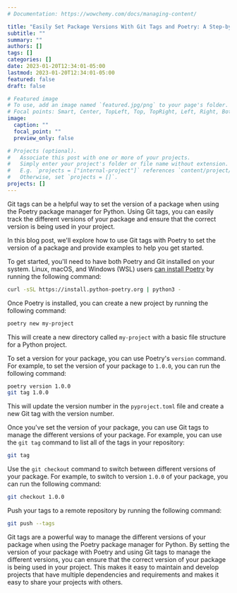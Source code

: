 ```yaml
---
# Documentation: https://wowchemy.com/docs/managing-content/

title: "Easily Set Package Versions With Git Tags and Poetry: A Step-by-step Guide for Python Developers"
subtitle: ""
summary: ""
authors: []
tags: []
categories: []
date: 2023-01-20T12:34:01-05:00
lastmod: 2023-01-20T12:34:01-05:00
featured: false
draft: false

# Featured image
# To use, add an image named `featured.jpg/png` to your page's folder.
# Focal points: Smart, Center, TopLeft, Top, TopRight, Left, Right, BottomLeft, Bottom, BottomRight.
image:
  caption: ""
  focal_point: ""
  preview_only: false

# Projects (optional).
#   Associate this post with one or more of your projects.
#   Simply enter your project's folder or file name without extension.
#   E.g. `projects = ["internal-project"]` references `content/project/deep-learning/index.md`.
#   Otherwise, set `projects = []`.
projects: []
---
```


Git tags can be a helpful way to set the version of a package when using the Poetry package manager for Python. Using Git tags, you can easily track the different versions of your package and ensure that the correct version is being used in your project.

In this blog post, we'll explore how to use Git tags with Poetry to set the version of a package and provide examples to help you get started.

To get started, you'll need to have both Poetry and Git installed on your system. Linux, macOS, and Windows (WSL) users [can install Poetry](https://python-poetry.org/docs/#installation) by running the following command:

```sh
curl -sSL https://install.python-poetry.org | python3 -
```

Once Poetry is installed, you can create a new project by running the following command:

```sh
poetry new my-project
```

This will create a new directory called `my-project` with a basic file structure for a Python project.

To set a version for your package, you can use Poetry's `version` command. For example, to set the version of your package to `1.0.0`, you can run the following command:

```sh
poetry version 1.0.0
git tag 1.0.0
```

This will update the version number in the `pyproject.toml` file and create a new Git tag with the version number.

Once you've set the version of your package, you can use Git tags to manage the different versions of your package. For example, you can use the `git tag` command to list all of the tags in your repository:

```sh
git tag
```

Use the `git checkout` command to switch between different versions of your package. For example, to switch to version `1.0.0` of your package, you can run the following command:

```sh
git checkout 1.0.0
```

Push your tags to a remote repository by running the following command:

```sh
git push --tags
```

Git tags are a powerful way to manage the different versions of your package when using the Poetry package manager for Python. By setting the version of your package with Poetry and using Git tags to manage the different versions, you can ensure that the correct version of your package is being used in your project. This makes it easy to maintain and develop projects that have multiple dependencies and requirements and makes it easy to share your projects with others.
